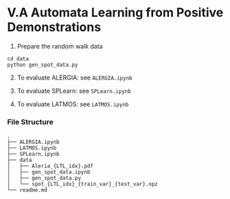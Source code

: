 
# V.A Automata Learning from Positive Demonstrations

1. Prepare the random walk data
```{bash}
cd data
python gen_spot_data.py
```

2. To evaluate ALERGIA: see `ALERGIA.ipynb`

3. To evaluate SPLearn: see `SPLearn.ipynb`

4. To evaluate LATMOS: see `LATMOS.ipynb`


### File Structure
```
.
├── ALERGIA.ipynb
├── LATMOS.ipynb
├── SPLearn.ipynb
├── data
│   ├── Aleria_{LTL_idx}.pdf
│   ├── gen_spot_data.ipynb
│   ├── gen_spot_data.py
│   └── spot_{LTL_idx}_{train_var}_{test_var}.npz
└── readme.md
```